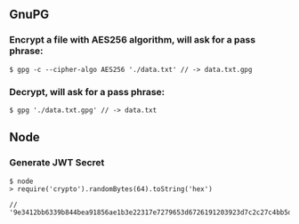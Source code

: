 ## GnuPG
### Encrypt a file with AES256 algorithm, will ask for a pass phrase:
````
$ gpg -c --cipher-algo AES256 './data.txt' // -> data.txt.gpg
````
### Decrypt, will ask for a pass phrase:
````
$ gpg './data.txt.gpg' // -> data.txt
````
## Node
### Generate JWT Secret
````
$ node
> require('crypto').randomBytes(64).toString('hex')

// '9e3412bb6339b844bea91856ae1b3e22317e7279653d6726191203923d7c2c27c4bb5d2629ec5546f629e5483fe8697f746d4e9e5bf97044a65d91e36058d3c2'
````
